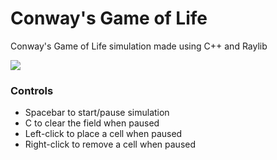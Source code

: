 # Conway's Game of Life
Conway's Game of Life simulation made using C++ and Raylib

![](https://raw.githubusercontent.com/ShantanuBalse/Conways-Game-of-Life/master/screenshots/conway1.PNG)

### Controls
  - Spacebar to start/pause simulation
  - C to clear the field when paused
  - Left-click to place a cell when paused
  - Right-click to remove a cell when paused
